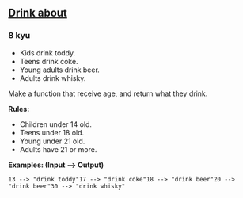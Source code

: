 <h2><a href=https://www.codewars.com/kata/56170e844da7c6f647000063/train/javascript/67c6251173e75c70d91585ac target="_blank">Drink about</a></h2><h3>8 kyu</h3><ul><li>Kids drink toddy.</li><li>Teens drink coke.</li><li>Young adults drink beer.</li><li>Adults drink whisky.</li></ul><p>Make a function that receive age, and return what they drink.</p><p><strong>Rules:</strong></p><ul><li>Children under 14 old.</li><li>Teens under 18 old.</li><li>Young under 21 old.</li><li>Adults have 21 or more.</li></ul><p><strong>Examples: (Input --&gt; Output)</strong></p><pre><code>13 --&gt; "drink toddy"17 --&gt; "drink coke"18 --&gt; "drink beer"20 --&gt; "drink beer"30 --&gt; "drink whisky"</code></pre>